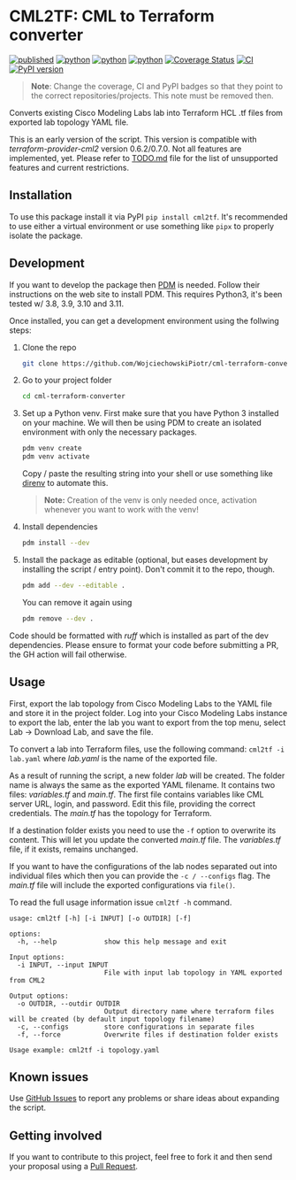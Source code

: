 # CML2TF: CML to Terraform converter

[![published](https://static.production.devnetcloud.com/codeexchange/assets/images/devnet-published.svg)](https://developer.cisco.com/codeexchange/github/repo/WojciechowskiPiotr/cml-terraform-converter)
[![python](https://img.shields.io/badge/Python-3.9-3776AB.svg?style=flat&logo=python&logoColor=white)](https://www.python.org)
[![python](https://img.shields.io/badge/Python-3.10-3776AB.svg?style=flat&logo=python&logoColor=white)](https://www.python.org)
[![python](https://img.shields.io/badge/Python-3.11-3776AB.svg?style=flat&logo=python&logoColor=white)](https://www.python.org)
[![Coverage Status](https://coveralls.io/repos/github/WojciechowskiPiotr/cml-terraform-converter/badge.svg)](https://coveralls.io/github/WojciechowskiPiotr/cml-terraform-converter)
[![CI](https://github.com/rschmied/cml-terraform-converter/actions/workflows/python-package.yml/badge.svg)](https://github.com/rschmied/cml-terraform-converter/actions/workflows/python-package.yml)
[![PyPI version](https://badge.fury.io/py/virl2-client.svg)](https://badge.fury.io/py/virl2-client)

> **Note**: Change the coverage, CI and PyPI badges so that they point to the correct repositories/projects.  This note must be removed then.

Converts existing Cisco Modeling Labs lab into Terraform HCL .tf files from exported lab topology YAML file.

This is an early version of the script. This version is compatible with *terraform-provider-cml2* version 0.6.2/0.7.0. Not all features are implemented, yet. Please refer to [TODO.md](https://github.com/WojciechowskiPiotr/cml-terraform-converter/TODO.md) file for the list of unsupported features and current restrictions.

## Installation

To use this package install it via PyPI `pip install cml2tf`.  It's recommended to use either a virtual environment or use something like `pipx` to properly isolate the package.

## Development

If you want to develop the package then [PDM](https://pdm-project.org/latest/) is needed.  Follow their instructions on the web site to install PDM.  This requires Python3, it's been tested w/ 3.8, 3.9, 3.10 and 3.11.

Once installed, you can get a development environment using the follwing steps:

1. Clone the repo
    ```bash
    git clone https://github.com/WojciechowskiPiotr/cml-terraform-converter.git
    ```
2. Go to your project folder
    ```bash
    cd cml-terraform-converter
    ```
3. Set up a Python venv. First make sure that you have Python 3 installed on your machine. We will then be using PDM to create an isolated environment with only the necessary packages.
    ```bash
    pdm venv create
    pdm venv activate
    ```
    Copy / paste the resulting string into your shell or use something like [direnv](https://direnv.net) to automate this.

    > **Note:** Creation of the venv is only needed once, activation whenever you want to work with the venv!
4. Install dependencies
    ```bash
    pdm install --dev
    ```
5. Install the package as editable (optional, but eases development by installing the script / entry point). Don't commit it to the repo, though.
    ```bash
    pdm add --dev --editable .
    ```
    You can remove it again using
    ```bash
    pdm remove --dev .
    ```

Code should be formatted with _ruff_ which is installed as part of the dev dependencies.  Please ensure to format your code before submitting a PR, the GH action will fail otherwise.

## Usage

First, export the lab topology from Cisco Modeling Labs to the YAML file and store it in the project folder. Log into your Cisco Modeling Labs instance to export the lab, enter the lab you want to export from the top menu, select Lab → Download Lab, and save the file.

To convert a lab into Terraform files, use the following command: `cml2tf -i lab.yaml` where _lab.yaml_ is the name of the exported file.

As a result of running the script, a new folder _lab_ will be created. The folder name is always the same as the exported YAML filename. It contains two files: _variables.tf_ and _main.tf_. The first file contains variables like CML server URL, login, and password. Edit this file, providing the correct credentials. The _main.tf_ has the topology for Terraform.

If a destination folder exists you need to use the `-f` option to overwrite its content. This will let you update the converted _main.tf_ file. The _variables.tf_ file, if it exists, remains unchanged.

If you want to have the configurations of the lab nodes separated out into individual files which then you can provide the `-c / --configs` flag.  The _main.tf_ file will include the exported configurations via `file()`.

To read the full usage information issue `cml2tf -h` command.

```commandline
usage: cml2tf [-h] [-i INPUT] [-o OUTDIR] [-f]

options:
  -h, --help            show this help message and exit

Input options:
  -i INPUT, --input INPUT
                        File with input lab topology in YAML exported from CML2

Output options:
  -o OUTDIR, --outdir OUTDIR
                        Output directory name where terraform files will be created (by default input topology filename)
  -c, --configs         store configurations in separate files
  -f, --force           Overwrite files if destination folder exists

Usage example: cml2tf -i topology.yaml
```

## Known issues

Use [GitHub Issues](https://github.com/WojciechowskiPiotr/cml-terraform-converter/issues) to report any problems or share ideas about expanding the script.

## Getting involved

If you want to contribute to this project, feel free to fork it and then send your proposal using a [Pull Request](https://github.com/WojciechowskiPiotr/cml-terraform-converter/pulls).

